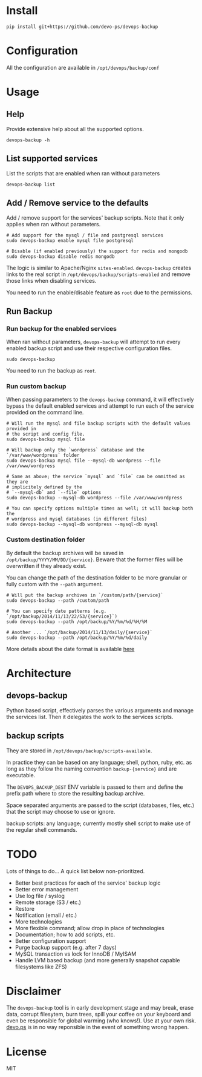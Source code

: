 # Install

```
pip install git+https://github.com/devo-ps/devops-backup
```

# Configuration

All the configuration are available in `/opt/devops/backup/conf`

# Usage

## Help

Provide extensive help about all the supported options.

```
devops-backup -h
```

## List supported services

List the scripts that are enabled when ran without parameters

```
devops-backup list 
```

## Add / Remove service to the defaults

Add / remove support for the services' backup scripts. Note that it only applies when ran without parameters.

```
# Add support for the mysql / file and postgresql services
sudo devops-backup enable mysql file postgresql

# Disable (if enabled previously) the support for redis and mongodb
sudo devops-backup disable redis mongodb
```

The logic is similar to Apache/Nginx `sites-enabled`. `devops-backup` creates links to the real script in `/opt/devops/backup/scripts-enabled` and remove those links when disabling services.

You need to run the enable/disable feature as `root` due to the permissions.

## Run Backup

### Run backup for the enabled services

When ran without parameters, `devops-backup` will attempt to run every enabled backup script and use their respective configuration files.

```
sudo devops-backup
```

You need to run the backup as `root`.

### Run custom backup

When passing parameters to the `devops-backup` command, it will effectively bypass the default enabled services and attempt to run each of the service provided on the command line.

```
# Will run the mysql and file backup scripts with the default values provided in
# the script and config file.
sudo devops-backup mysql file

# Will backup only the `wordpress` database and the `/var/www/wordpress` folder
sudo devops-backup mysql file --mysql-db wordpress --file /var/www/wordpress

# Same as above; the service `mysql` and `file` can be ommitted as they are 
# implicitely defined by the 
# `--mysql-db` and `--file` options
sudo devops-backup --mysql-db wordpress --file /var/www/wordpress

# You can specify options multiple times as well; it will backup both the 
# wordpress and mysql databases (in different files)
sudo devops-backup --mysql-db wordpress --mysql-db mysql
```

### Custom destination folder

By default the backup archives will be saved in `/opt/backup/YYYY/MM/DD/{service}`. Beware that the former files will be overwritten if they already exist.

You can change the path of the destination folder to be more granular or fully custom with the `--path` argument.

```
# Will put the backup archives in `/custom/path/{service}`
sudo devops-backup --path /custom/path

# You can specify date patterns (e.g. `/opt/backup/2014/11/13/22/53/{service}`)
sudo devops-backup --path /opt/backup/%Y/%m/%d/%H/%M

# Another ... `/opt/backup/2014/11/13/daily/{service}`
sudo devops-backup --path /opt/backup/%Y/%m/%d/daily
```

More details about the date format is available [here](https://docs.python.org/2/library/datetime.html#strftime-and-strptime-behavior)

# Architecture

## devops-backup

Python based script, effectively parses the various arguments and manage the services list. Then it delegates the work to the services scripts.

## backup scripts

They are stored in `/opt/devops/backup/scripts-available`.

In practice they can be based on any language; shell, python, ruby, etc. as long as they follow the naming convention `backup-{service}` and are executable.

The `DEVOPS_BACKUP_DEST` ENV variable is passed to them and define the prefix path where to store the resulting backup archive.

Space separated arguments are passed to the script (databases, files, etc.) that the script may choose to use or ignore.

backup scripts: any language; currently mostly shell script to make use of the regular shell commands.

# TODO

Lots of things to do... A quick list below non-prioritized.

- Better best practices for each of the service' backup logic
- Better error management
- Use log file / syslog
- Remote storage (S3 / etc.)
- Restore
- Notification (email / etc.)
- More technologies
- More flexible command; allow drop in place of technologies
- Documentation; how to add scripts, etc.
- Better configuration support
- Purge backup support (e.g. after 7 days)
- MySQL transaction vs lock for InnoDB / MyISAM
- Handle LVM based backup (and more generally snapshot capable filesystems like ZFS)

# Disclaimer

The `devops-backup` tool is in early development stage and may break, erase data, corrupt filesytem, burn trees, spill your coffee on your keyboard and even be responsible for global warming (who knows!). Use at your own risk. [devo.ps](http://devo.ps) is in no way reponsible in the event of something wrong happen.

# License

MIT
